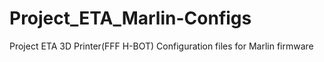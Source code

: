# Project_ETA_Marlin-Configs
Project ETA 3D Printer(FFF H-BOT) Configuration files for Marlin firmware
